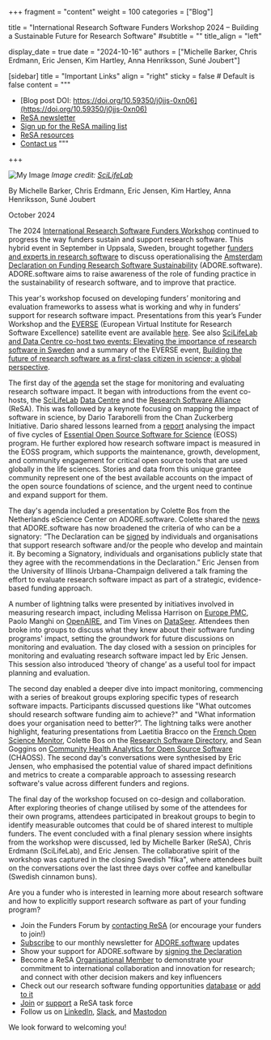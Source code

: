 +++
fragment = "content"
weight = 100
categories = ["Blog"]

title = "International Research Software Funders Workshop 2024 – Building a Sustainable Future for Research Software"
#subtitle = ""
title_align = "left"

display_date = true
date = "2024-10-16"
authors = ["Michelle Barker, Chris Erdmann, Eric Jensen, Kim Hartley, Anna Henriksson, Suné Joubert"]

[sidebar]
  title = "Important Links"
  align = "right"
  sticky = false # Default is false
  content = """
  * [Blog post DOI: https://doi.org/10.59350/j0jjs-0xn06](https://doi.org/10.59350/j0jjs-0xn06)
  * [ReSA newsletter](https://www.researchsoft.org/news/)
  * [Sign up for the ReSA mailing list](https://dashboard.mailerlite.com/forms/778129/110635094443558050/share)
  * [ReSA resources](/resa-resources)
  * [Contact us](/contact)
  """

+++

![My Image](Group_image_3_(1).jpeg) 
_Image credit: [SciLifeLab](https://www.scilifelab.se/)_

By Michelle Barker, Chris Erdmann, Eric Jensen, Kim Hartley, Anna Henriksson, Suné Joubert  

October 2024

The 2024 [International Research Software Funders Workshop](https://adore.software/2024-international-research-software-funders-workshop/) continued to progress the way funders sustain and support research software. This hybrid event in September in Uppsala, Sweden, brought together [funders and experts in research software](https://adore.software/2024-international-research-software-funders-workshop/) to discuss operationalising the [Amsterdam Declaration on Funding Research Software Sustainability](https://adore.software/) (ADORE.software). ADORE.software aims to raise awareness of the role of funding practice in the sustainability of research software, and to improve that practice. 

This year's workshop focused on developing funders’ monitoring and evaluation frameworks to assess what is working and why in funders’ support for research software impact. Presentations from this year’s Funder Workshop and the [EVERSE](https://everse.software/) (European Virtual Institute for Research Software Excellence) satellite event are available [here](https://zenodo.org/communities/2024-research-software-funders-workshop/records?q=&l=list&p=1&s=10&sort=newest). See also [SciLifeLab and Data Centre co-host two events: Elevating the importance of research software in Sweden](https://www.scilifelab.se/news/scilifelab-and-data-centre-co-host-two-events-elevating-the-importance-of-research-software-in-sweden/) and a summary  of the EVERSE event, [Building the future of research software as a first-class citizen in science; a global perspective](https://doi.org/10.5281/zenodo.13915755).

The first day of the [agenda](https://adore.software/wp-content/uploads/2024/10/2024-Funders-Workshop-agenda.pdf) set the stage for monitoring and evaluating research software impact. It began with introductions from the event co-hosts, the [SciLifeLab](https://www.scilifelab.se/) [Data Centre](https://www.scilifelab.se/data/) and the [Research Software Alliance](https://www.researchsoft.org/) (ReSA). This was followed by a keynote focusing on mapping the impact of software in science, by Dario Taraborelli from the Chan Zuckerberg Initiative. Dario shared lessons learned from a [report](https://doi.org/10.5281/zenodo.11201216) analysing the impact of five cycles of [Essential Open Source Software for Science](https://chanzuckerberg.com/eoss/) (EOSS) program. He further explored how research software impact is measured in the EOSS program, which supports the maintenance, growth, development, and community engagement for critical open source tools that are used globally in the life sciences. Stories and data from this unique grantee community represent one of the best available accounts on the impact of the open source foundations of science, and the urgent need to continue and expand support for them. 

The day's agenda included a presentation by Colette Bos from the Netherlands eScience Center on ADORE.software. Colette shared the [news](https://adore.software/2024/09/the-amsterdam-declaration-is-now-open-for-all-to-sign/) that ADORE.software has now broadened the criteria of who can be a signatory: “The Declaration can be [signed](https://adore.software/sign/) by individuals and organisations that support research software and/or the people who develop and maintain it. By becoming a Signatory, individuals and organisations publicly state that they agree with the recommendations in the Declaration.” Eric Jensen from the University of Illinois Urbana-Champaign delivered a talk framing the effort to evaluate research software impact as part of a strategic, evidence-based funding approach.

A number of lightning talks were presented by initiatives involved in measuring research impact, including Melissa Harrison on [Europe PMC](https://www.ebi.ac.uk/about/teams/literature-services/), Paolo Manghi on [OpenAIRE](https://www.openaire.eu/), and Tim Vines on [DataSeer](https://dataseer.ai/). Attendees then broke into groups to discuss what they knew about their software funding programs' impact, setting the groundwork for future discussions on monitoring and evaluation. The day closed with a session on principles for monitoring and evaluating research software impact led by Eric Jensen. This session also introduced ‘theory of change’ as a useful tool for impact planning and evaluation.

The second day enabled a deeper dive into impact monitoring, commencing with a series of breakout groups exploring specific types of research software impacts. Participants discussed questions like "What outcomes should research software funding aim to achieve?" and "What information does your organisation need to better?”. The lightning talks were another highlight, featuring presentations from Laetitia Bracco on the [French Open Science Monitor](https://frenchopensciencemonitor.esr.gouv.fr/), Colette Bos on the [Research Software Directory](https://research-software-directory.org/), and Sean Goggins on [Community Health Analytics for Open Source Software](https://chaoss.community/) (CHAOSS). The second day's conversations were synthesised by Eric Jensen, who emphasised the potential value of shared impact definitions and metrics to create a comparable approach to assessing research software's value across different funders and regions.

The final day of the workshop focused on co-design and collaboration. After exploring theories of change utilised by some of the attendees for their own programs, attendees participated in breakout groups to begin to identify measurable outcomes that could be of shared interest to multiple funders. The event concluded with a final plenary session where insights from the workshop were discussed, led by Michelle Barker (ReSA), Chris Erdmann (SciLifeLab), and Eric Jensen. The collaborative spirit of the workshop was captured in the closing Swedish "fika", where attendees built on the conversations over the last three days over coffee and kanelbullar (Swedish cinnamon buns).

Are you a funder who is interested in learning more about research software and how to explicitly support research software as part of your funding program?

* Join the Funders Forum by [contacting ReSA](mailto:info@researchsoft.org) (or encourage your funders to join\!)  
* [Subscribe](https://www.researchsoft.org/news/) to our monthly newsletter for [ADORE.software](https://adore.software/) updates  
* Show your support for ADORE.software by [signing the Declaration](https://adore.software/get-involved/)  
* Become a ReSA [Organisational Member](https://www.researchsoft.org/membership/) to demonstrate your commitment to international collaboration and innovation for research; and connect with other decision makers and key influencers  
* Check out our research software funding opportunities [database](https://www.researchsoft.org/funding-opportunities/) or [add to it](https://forms.gle/r4Jw4swUd1SXigZc9)  
* [Join](https://www.researchsoft.org/taskforces/) or [support](https://www.researchsoft.org/tf-support/) a ReSA task force  
* Follow us on [LinkedIn](https://www.linkedin.com/company/research-software-alliance/), [Slack](https://researchsoft.slack.com/join/shared_invite/zt-1flmrglww-SoWjAK_5TJyqLU_~Jx697w#/shared-invite/email), and [Mastodon](https://fosstodon.org/@researchsoft)

We look forward to welcoming you\!  
